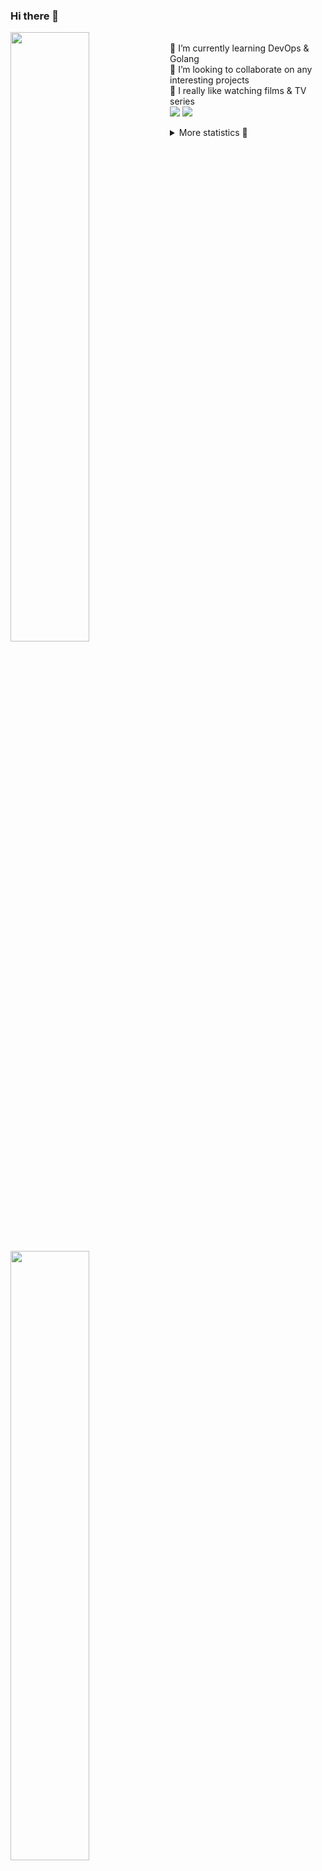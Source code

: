 ### Hi there 👋


[<img align="left" width="50%" src="https://github-readme-stats.vercel.app/api?username=rufusnufus&hide=issues&show_icons=true&count_private=true&theme=transparent&title_color=FF6F40&text_color=FBF9F8&icon_color=F48242&hide_border=true&hide_title=true#gh-dark-mode-only">](https://metrics.lecoq.io/rufusnufus#gh-dark-mode-only)
[<img align="left" width="50%" src="https://github-readme-stats.vercel.app/api?username=rufusnufus&hide=issues&show_icons=true&count_private=true&theme=transparent&title_color=FF6533&text_color=4D4644&icon_color=FF8038&hide_border=true&hide_title=true#gh-light-mode-only">](https://metrics.lecoq.io/rufusnufus#gh-light-mode-only)

<p>
  <br>
  🌱 I’m currently learning DevOps & Golang</br>
  👯 I’m looking to collaborate on any interesting projects</br>
  🎥 I really like watching films & TV series</br>
  <a href="https://linkedin.com/in/rufusnufus"><img src="https://img.shields.io/badge/linkedin-0077B5.svg?style=for-the-badge&logo=linkedin&logoColor=white"/></a>
  <a href="https://t.me/rufusnufus"><img src="https://img.shields.io/badge/-telegram-black?style=for-the-badge&color=blue&logo=telegram"/></a>
</p>

<p text-align="left">
<details>
  <summary>More statistics 👀</summary><br/>

<!--START_SECTION:waka-->
![Code Time](http://img.shields.io/badge/Code%20Time-444%20hrs%2059%20mins-blue)

![Profile Views](http://img.shields.io/badge/Profile%20Views-0-blue)

**I'm an Early 🐤** 

```text
🌞 Morning                7394 commits        █████░░░░░░░░░░░░░░░░░░░░   21.65 % 
🌆 Daytime                19812 commits       ██████████████░░░░░░░░░░░   58.00 % 
🌃 Evening                6132 commits        ████░░░░░░░░░░░░░░░░░░░░░   17.95 % 
🌙 Night                  822 commits         █░░░░░░░░░░░░░░░░░░░░░░░░   02.41 % 
```
📅 **I'm Most Productive on Monday** 

```text
Monday                   6943 commits        █████░░░░░░░░░░░░░░░░░░░░   20.32 % 
Tuesday                  6475 commits        █████░░░░░░░░░░░░░░░░░░░░   18.95 % 
Wednesday                6778 commits        █████░░░░░░░░░░░░░░░░░░░░   19.84 % 
Thursday                 6208 commits        █████░░░░░░░░░░░░░░░░░░░░   18.17 % 
Friday                   6039 commits        ████░░░░░░░░░░░░░░░░░░░░░   17.68 % 
Saturday                 783 commits         █░░░░░░░░░░░░░░░░░░░░░░░░   02.29 % 
Sunday                   934 commits         █░░░░░░░░░░░░░░░░░░░░░░░░   02.73 % 
```


📊 **This Week I Spent My Time On** 

```text
💬 Programming Languages: 
Other                    9 hrs 40 mins       ███████████████████░░░░░░   75.82 % 
YAML                     1 hr 39 mins        ███░░░░░░░░░░░░░░░░░░░░░░   12.99 % 
Go                       37 mins             █░░░░░░░░░░░░░░░░░░░░░░░░   04.90 % 
HCL                      29 mins             █░░░░░░░░░░░░░░░░░░░░░░░░   03.86 % 
XML                      6 mins              ░░░░░░░░░░░░░░░░░░░░░░░░░   00.90 % 

🔥 Editors: 
iTerm2                   9 hrs 40 mins       ███████████████████░░░░░░   75.82 % 
VS Code                  3 hrs 5 mins        ██████░░░░░░░░░░░░░░░░░░░   24.18 % 
```

**I Mostly Code in Java** 

```text
Python                   19 repos            ███░░░░░░░░░░░░░░░░░░░░░░   12.84 % 
Smarty                   12 repos            ██░░░░░░░░░░░░░░░░░░░░░░░   08.11 % 
HCL                      7 repos             █░░░░░░░░░░░░░░░░░░░░░░░░   04.73 % 
HTML                     4 repos             █░░░░░░░░░░░░░░░░░░░░░░░░   02.70 % 
Mustache                 3 repos             █░░░░░░░░░░░░░░░░░░░░░░░░   02.03 % 
```




 Last Updated on 25/08/2023 00:57:06 UTC
<!--END_SECTION:waka-->

</details>
</p>
